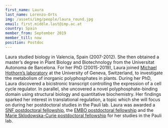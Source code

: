 ```yaml
---
first_name: Laura
last_name: Lorenzo-Orts
img: /assets/img/people/laura_round.jpg
email: first.middle.last@imp.ac.at
country: Spain
member_from: September 2019
member_till: now
position: Postdoc
---
```

Laura studied biology in Valencia, Spain (2007-2012). She then obtained a master’s degree in Plant Biology and Biotechnology from the Universitat Autonoma de Barcelona. For her PhD (20015-2019), Laura joined [Michael Hothorn’s laboratory](http://web.structplantbio.org/) at the University of Geneva, Switzerland, to investigate the metabolism of inorganic polyphosphates in plants. During her PhD, Laura discovered a bicistronic transcript controlling the expression of a cell cycle regulator. In parallel, she uncovered a novel polyphosphate-binding domain using structural biology and quantitative biochemistry. Her findings sparked her interest in translational regulation, a topic which she will focus on during her postdoctoral studies in the Pauli lab. Laura was awarded a [SNF postdoctoral fellowship](http://www.snf.ch/en/funding/discontinued-funding-schemes/early-postdoc-mobility/Pages/default.aspx), the [EMBO postdoctoral fellowship](https://www.embo.org/funding-awards/fellowships/postdoctoral-fellowships.html) and the [Marie Sklodowska-Curie postdoctoral fellowship](https://ec.europa.eu/research/mariecurieactions/actions/individual-fellowships_en) for her studies in the Pauli lab.
